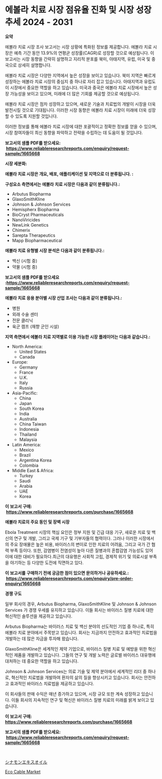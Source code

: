 <p><h1>에볼라 치료 시장 점유율 진화 및 시장 성장 추세 2024 - 2031</h1></p><p><strong>요약</strong></p>
<p><p>에볼라 치료 시장 조사 보고서는 시장 상황에 특화된 정보를 제공합니다. 에볼라 치료 시장은 예측 기간 동안 13.9%의 연평균 성장률(CAGR)로 성장할 것으로 예상됩니다. 이 보고서는 시장 동향을 간략히 설명하고 지리적 분포를 북미, 아태지역, 유럽, 미국 및 중국으로 상세히 설명합니다.</p><p>에볼라 치료 시장은 다양한 지역에서 높은 성장을 보이고 있습니다. 북미 지역은 빠르게 성장하는 에볼라 치료 시장의 중심지 중 하나로 자리 잡고 있습니다. 아태지역과 유럽도 이 시장에서 중요한 역할을 하고 있습니다. 미국과 중국은 에볼라 치료 시장에서 높은 성장 가능성을 보이고 있으며, 미래에 더 많은 기회를 제공할 것으로 예상됩니다.</p><p>에볼라 치료 시장은 점차 성장하고 있으며, 새로운 기술과 치료법의 개발이 시장을 더욱 발전시킬 것으로 기대됩니다. 이러한 시장 동향은 에볼라 치료 시장이 미래에 더욱 성장할 수 있도록 지원할 것입니다.</p><p>이러한 정보를 통해 에볼라 치료 시장에 대한 포괄적이고 정확한 정보를 얻을 수 있으며, 시장 참여자들이 최신 동향을 파악하고 전략을 수립하는 데 도움이 될 것입니다.</p></p>
<p><strong>보고서의 샘플 PDF를 받으세요: &nbsp;<a href="https://www.reliableresearchreports.com/enquiry/request-sample/1665668">https://www.reliableresearchreports.com/enquiry/request-sample/1665668</a></strong></p>
<p><strong>시장 세분화:</strong></p>
<p><strong> 에볼라 치료 시장은 개요, 배포, 애플리케이션 및 지역으로 더 분류됩니다. :</strong></p>
<p><strong>구성요소 측면에서는 에볼라 치료 시장은 다음과 같이 분류됩니다.:</strong></p>
<p><ul><li>Arbutus Biopharma</li><li>GlaxoSmithKline</li><li>Johnson & Johnson Services</li><li>Hemispherx Biopharma</li><li>BioCryst Pharmaceuticals</li><li>NanoViricides</li><li>NewLink Genetics</li><li>Chimerix</li><li>Sarepta Therapeutics</li><li>Mapp Biopharmaceutical</li></ul></p>
<p><strong> 에볼라 치료 유형별 시장 분석은 다음과 같이 분류됩니다.:</strong></p>
<p><ul><li>백신 (시험 중)</li><li>약물 (시험 중)</li></ul></p>
<p><strong>보고서의 샘플 PDF를 받으세요 :<a href="https://www.reliableresearchreports.com/enquiry/request-sample/1665668">https://www.reliableresearchreports.com/enquiry/request-sample/1665668</a></strong></p>
<p><strong> 에볼라 치료 응용 분야별 시장 산업 조사는 다음과 같이 분류됩니다.:</strong></p>
<p><ul><li>병원</li><li>외래 수술 센터</li><li>전문 클리닉</li><li>육군 캠프 (재향 군인 시설)</li></ul></p>
<p><strong>지역 측면에서 에볼라 치료 지역별로 이용 가능한 시장 플레이어는 다음과 같습니다.:</strong></p>
<p><ul>
    <li>
        North America:
        <ul>
            <li>United States</li>
            <li>Canada</li>
        </ul>
    </li>
    <li>
        Europe:
        <ul>
            <li>Germany</li>
            <li>France</li>
            <li>U.K.</li>
            <li>Italy</li>
            <li>Russia</li>
        </ul>
    </li>
    <li>
        Asia-Pacific:
        <ul>
            <li>China</li>
            <li>Japan</li>
            <li>South Korea</li>
            <li>India</li>
            <li>Australia</li>
            <li>China Taiwan</li>
            <li>Indonesia</li>
            <li>Thailand</li>
            <li>Malaysia</li>
        </ul>
    </li>
    <li>
        Latin America:
        <ul>
            <li>Mexico</li>
            <li>Brazil</li>
            <li>Argentina Korea</li>
            <li>Colombia</li>
        </ul>
    </li>
    <li>
        Middle East & Africa:
        <ul>
            <li>Turkey</li>
            <li>Saudi</li>
            <li>Arabia</li>
            <li>UAE</li>
            <li>Korea</li>
        </ul>
    </li>
    </ul></p>
<p><strong>이 보고서 구매: &nbsp;<a href="https://www.reliableresearchreports.com/purchase/1665668">https://www.reliableresearchreports.com/purchase/1665668</a></strong></p>
<p><strong>에볼라 치료의 주요 동인 및 장벽 시장</strong></p>
<p><p>Ebola Treatment 시장의 핵심 요인은 정부 지원 및 긴급 대응 기구, 새로운 치료 및 백신의 연구 및 개발, 그리고 국제 기구 및 기부자들의 협력이다. 그러나 이러한 시장에서의 주요 장애물은 높은 비용, 바이러스의 변이로 인한 치료의 어려움, 그리고 국가 간 협력 부족 등이다. 또한, 감염병이 전염성이 높아 다른 질병과의 혼합감염 가능성도 있어 이에 대한 대비가 필요하다.최근의 대유행은 사회적 고립, 경제적 위기 및 의료시설 부족을 야기하는 등 다양한 도전에 직면하고 있다.</p></p>
<p><strong>이 보고서를 구매하기 전에 궁금한 점이 있으면 문의하거나 공유하세요.: &nbsp;<a href="https://www.reliableresearchreports.com/enquiry/pre-order-enquiry/1665668">https://www.reliableresearchreports.com/enquiry/pre-order-enquiry/1665668</a></strong></p>
<p><strong>경쟁 구도</strong></p>
<p><p>일부 회사의 경우, Arbutus Biopharma, GlaxoSmithKline 및 Johnson & Johnson Services 가 경쟁 우세를 유지하고 있습니다. 이들 회사는 바이러스 질병 치료에 대한 혁신적인 솔루션을 제공하고 있습니다. </p><p>Arbutus Biopharma는 바이러스 치료 및 백신 분야의 선도적인 기업 중 하나로, 특히 에볼라 치료 분야에서 주목받고 있습니다. 회사는 지금까지 안전하고 효과적인 치료법을 개발하는 데 많은 자금을 투자해 왔습니다.</p><p>GlaxoSmithKline은 세계적인 제약 기업으로, 바이러스 질병 치료 및 예방을 위한 혁신적인 제품을 개발하고 있습니다. 그들의 연구 및 개발 노력은 글로벌 바이러스 대유행에 대처하는 데 중요한 역할을 하고 있습니다.</p><p>Johnson & Johnson Services는 의료 기술 및 제약 분야에서 세계적인 리더 중 하나로, 혁신적인 치료법을 개발하여 환자의 삶의 질을 향상시키고 있습니다. 회사는 안전하고 효과적인 바이러스 치료법을 제공하고 있습니다.</p><p>이 회사들의 판매 수익은 매년 증가하고 있으며, 시장 규모 또한 계속 성장하고 있습니다. 이들 회사의 지속적인 연구 및 혁신은 바이러스 질병 치료의 미래를 밝게 보이고 있습니다.</p></p>
<p><strong>이 보고서 구매: &nbsp; <a href="https://www.reliableresearchreports.com/purchase/1665668">https://www.reliableresearchreports.com/purchase/1665668</a></strong></p>
<p><strong>보고서의 샘플 PDF를 받으세요: &nbsp;<a href="https://www.reliableresearchreports.com/enquiry/request-sample/1665668">https://www.reliableresearchreports.com/enquiry/request-sample/1665668</a></strong><strong></strong></p>
<p>&nbsp;</p>
<p><p><a href="https://github.com/zekaoe592392/Market-Research-Report-List-1/blob/main/465625316073.md">シナモンエキスオイル</a></p><p><a href="https://github.com/RickHolmes3/Market-Research-Report-List-4/blob/main/eco-cable-market.md">Eco Cable Market</a></p></p>